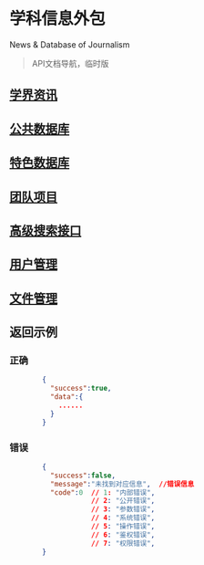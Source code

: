 # 学科信息外包
News & Database of Journalism
> API文档导航，临时版



## [学界资讯](./api_modules/news.md)
## [公共数据库](./api_modules/common_db.md)
## [特色数据库](./api_modules/unique_db.md) 
## [团队项目](./api_modules/teamwork.md)
## [高级搜索接口](./api_modules/search.md)
## [用户管理](./api_modules/user.md)
## [文件管理](./api_modules/file.md)

## 返回示例
### 正确
```json
        {
          "success":true,
          "data":{
            ......
          }
        }
```

### 错误
```json
        {
          "success":false,
          "message":"未找到对应信息",  //错误信息
          "code":0  // 1: "内部错误",
                    // 2: "公开错误",
                    // 3: "参数错误",
                    // 4: "系统错误",
                    // 5: "操作错误",
                    // 6: "鉴权错误",
                    // 7: "权限错误",
        }
```